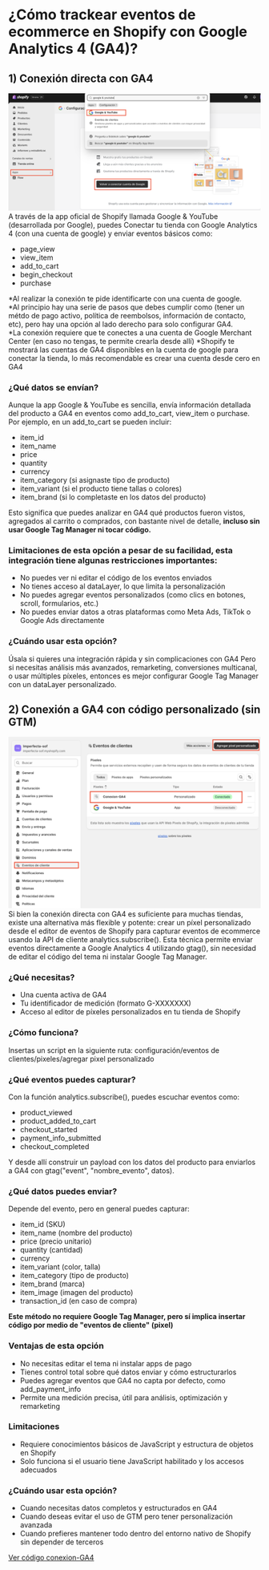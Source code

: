 # ¿Cómo trackear eventos de ecommerce en Shopify con Google Analytics 4 (GA4)?

## 1) Conexión directa con GA4
![Conexión directa con GA4](../images/opcion1.png)
A través de la app oficial de Shopify llamada Google & YouTube (desarrollada por Google), puedes Conectar tu tienda con Google Analytics 4 (con una cuenta de google)
y enviar eventos básicos como:

- page_view
- view_item
- add_to_cart
- begin_checkout
- purchase

*Al realizar la conexión te pide identificarte con una cuenta de google.   
*Al principio hay una serie de pasos que debes cumplir como (tener un métdo de pago activo, política de reembolsos, información de contacto, etc), pero hay una opción al lado derecho para solo configurar GA4.  
*La conexión requiere que te conectes a una cuenta de Google Merchant Center (en caso no tengas, te permite crearla desde allí) 
*Shopify te mostrará las cuentas de GA4 disponibles en la cuenta de google para conectar la tienda, lo más recomendable es crear una cuenta desde cero en GA4


### ¿Qué datos se envían?
Aunque la app Google & YouTube es sencilla, envía información detallada del producto a GA4 en eventos como add_to_cart, view_item o purchase. Por ejemplo, en un add_to_cart se pueden incluir:

- item_id
- item_name
- price
- quantity
- currency
- item_category (si asignaste tipo de producto)
- item_variant (si el producto tiene tallas o colores)
- item_brand (si lo completaste en los datos del producto)

Esto significa que puedes analizar en GA4 qué productos fueron vistos, agregados al carrito o comprados, con bastante nivel de detalle, **incluso sin usar Google Tag Manager ni tocar código.**

### Limitaciones de esta opción a pesar de su facilidad, esta integración tiene algunas restricciones importantes:

- No puedes ver ni editar el código de los eventos enviados
- No tienes acceso al dataLayer, lo que limita la personalización
- No puedes agregar eventos personalizados (como clics en botones, scroll, formularios, etc.)
- No puedes enviar datos a otras plataformas como Meta Ads, TikTok o Google Ads directamente

### ¿Cuándo usar esta opción?
Úsala si quieres una integración rápida y sin complicaciones con GA4
Pero si necesitas análisis más avanzados, remarketing, conversiones multicanal, o usar múltiples píxeles, entonces es mejor configurar Google Tag Manager con un dataLayer personalizado.




## 2) Conexión a GA4 con código personalizado (sin GTM)
![Conexión directa con GA4](../images/opcion2.png)
Si bien la conexión directa con GA4 es suficiente para muchas tiendas, existe una alternativa más flexible y potente: crear un píxel personalizado desde el editor de eventos de Shopify para capturar eventos de ecommerce usando la API de cliente analytics.subscribe().
Esta técnica permite enviar eventos directamente a Google Analytics 4 utilizando gtag(), sin necesidad de editar el código del tema ni instalar Google Tag Manager.


### ¿Qué necesitas?
- Una cuenta activa de GA4
- Tu identificador de medición (formato G-XXXXXXX)
- Acceso al editor de píxeles personalizados en tu tienda de Shopify

### ¿Cómo funciona?
Insertas un script en la siguiente ruta: configuración/eventos de clientes/pixeles/agregar pixel personalizado


### ¿Qué eventos puedes capturar?
Con la función analytics.subscribe(), puedes escuchar eventos como:

- product_viewed
- product_added_to_cart
- checkout_started
- payment_info_submitted
- checkout_completed

Y desde allí construir un payload con los datos del producto para enviarlos a GA4 con gtag("event", "nombre_evento", datos).

### ¿Qué datos puedes enviar?
Depende del evento, pero en general puedes capturar:

- item_id (SKU)
- item_name (nombre del producto)
- price (precio unitario)
- quantity (cantidad)
- currency
- item_variant (color, talla)
- item_category (tipo de producto)
- item_brand (marca)
- item_image (imagen del producto)
- transaction_id (en caso de compra)

**Este método no requiere Google Tag Manager, pero sí implica insertar código por medio de "eventos de cliente" (pixel)**

### Ventajas de esta opción

- No necesitas editar el tema ni instalar apps de pago
- Tienes control total sobre qué datos enviar y cómo estructurarlos
- Puedes agregar eventos que GA4 no capta por defecto, como add_payment_info
- Permite una medición precisa, útil para análisis, optimización y remarketing

### Limitaciones

- Requiere conocimientos básicos de JavaScript y estructura de objetos en Shopify
- Solo funciona si el usuario tiene JavaScript habilitado y los accesos adecuados


### ¿Cuándo usar esta opción?

- Cuando necesitas datos completos y estructurados en GA4
- Cuando deseas evitar el uso de GTM pero tener personalización avanzada
- Cuando prefieres mantener todo dentro del entorno nativo de Shopify sin depender de terceros


[Ver código conexion-GA4](../scripts/ga4-tracking-shopify.js)



